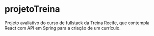 # projetoTreina
Projeto avaliativo do curso de fullstack da Treina Recife, que contempla React com API em Spring para a criação de um currículo. 
